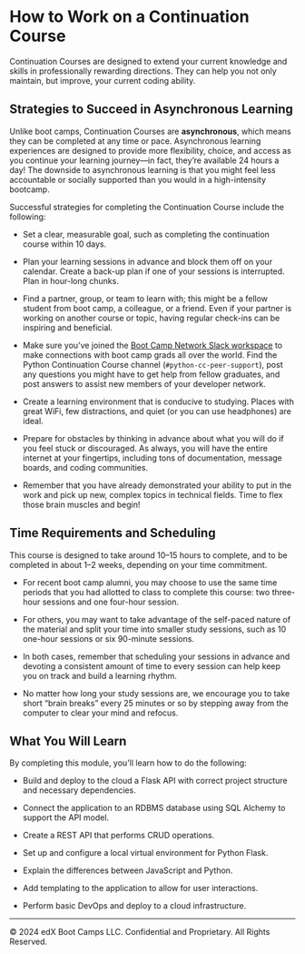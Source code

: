 # How to Work on a Continuation Course

Continuation Courses are designed to extend your current knowledge and skills in professionally rewarding directions. They can help you not only maintain, but improve, your current coding ability.

## Strategies to Succeed in Asynchronous Learning

Unlike boot camps, Continuation Courses are **asynchronous**, which means they can be completed at any time or pace. Asynchronous learning experiences are designed to provide more flexibility, choice, and access as you continue your learning journey—in fact, they’re available 24 hours a day! The downside to asynchronous learning is that you might feel less accountable or socially supported than you would in a high-intensity bootcamp.

Successful strategies for completing the Continuation Course include the following:

* Set a clear, measurable goal, such as completing the continuation course within 10 days.

* Plan your learning sessions in advance and block them off on your calendar. Create a back-up plan if one of your sessions is interrupted. Plan in hour-long chunks.

* Find a partner, group, or team to learn with; this might be a fellow student from boot camp, a colleague, or a friend. Even if your partner is working on another course or topic, having regular check-ins can be inspiring and beneficial.

* Make sure you’ve joined the [Boot Camp Network Slack workspace](https://bootcampsnetwork.com/) to make connections with boot camp grads all over the world. Find the Python Continuation Course channel (`#python-cc-peer-support`), post any questions you might have to get help from fellow graduates, and post answers to assist new members of your developer network.

* Create a learning environment that is conducive to studying. Places with great WiFi, few distractions, and quiet (or you can use headphones) are ideal.

* Prepare for obstacles by thinking in advance about what you will do if you feel stuck or discouraged. As always, you will have the entire internet at your fingertips, including tons of documentation, message boards, and coding communities.

* Remember that you have already demonstrated your ability to put in the work and pick up new, complex topics in technical fields. Time to flex those brain muscles and begin!

## Time Requirements and Scheduling

This course is designed to take around 10–15 hours to complete, and to be completed in about 1–2 weeks, depending on your time commitment.

* For recent boot camp alumni, you may choose to use the same time periods that you had allotted to class to complete this course: two three-hour sessions and one four-hour session.

* For others, you may want to take advantage of the self-paced nature of the material and split your time into smaller study sessions, such as 10 one-hour sessions or six 90-minute sessions.

* In both cases, remember that scheduling your sessions in advance and devoting a consistent amount of time to every session can help keep you on track and build a learning rhythm.

* No matter how long your study sessions are, we encourage you to take short “brain breaks” every 25 minutes or so by stepping away from the computer to clear your mind and refocus.

## What You Will Learn

By completing this module, you'll learn how to do the following:

* Build and deploy to the cloud a Flask API with correct project structure and necessary dependencies.

* Connect the application to an RDBMS database using SQL Alchemy to support the API model.

* Create a REST API that performs CRUD operations.

* Set up and configure a local virtual environment for Python Flask.

* Explain the differences between JavaScript and Python.

* Add templating to the application to allow for user interactions.

* Perform basic DevOps and deploy to a cloud infrastructure.

---
© 2024 edX Boot Camps LLC. Confidential and Proprietary. All Rights Reserved.
